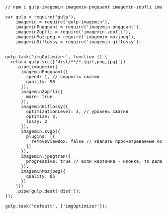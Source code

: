 <pre>
// npm i gulp-imagemin imagemin-pngquant imagemin-zopfli imagemin-mozjpeg imagemin-giflossy --save-dev

var gulp = require('gulp'),
    imagemin = require('gulp-imagemin'),
    imageminPngquant = require('imagemin-pngquant'),
    imageminZopfli = require('imagemin-zopfli'),
    imageminMozjpeg = require('imagemin-mozjpeg'),
    imageminGiflossy = require('imagemin-giflossy');


gulp.task('imgOptimizer', function () {
  return gulp.src(['dist/**/*.{gif,png,jpg}'])
    .pipe(imagemin([
      imageminPngquant({
        speed: 1, // скорость сжатия
        quality: 98
      }),
      imageminZopfli({
        more: true
      }),
      imageminGiflossy({
        optimizationLevel: 3, // уровень сжатия
        optimize: 3,
        lossy: 2
      }),
      imagemin.svgo({
        plugins: [{
          removeViewBox: false // Удалить просматреваемые боксы
        }]
      }),
      imagemin.jpegtran({
        progressive: true // если картинка - иконка, то делает картинку с прозрачным фоном
      }),
      imageminMozjpeg({
        quality: 85
      })
    ]))
    .pipe(gulp.dest('dist'));
});

gulp.task('default', ['imgOptimizer']);
</pre>

